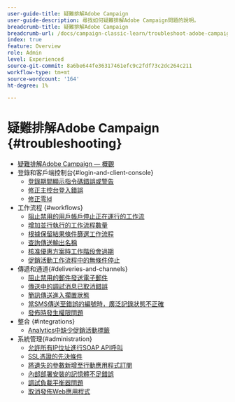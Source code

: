 ```yaml
---
user-guide-title: 疑難排解Adobe Campaign
user-guide-description: 尋找如何疑難排解Adobe Campaign問題的說明。
breadcrumb-title: 疑難排解Adobe Campaign
breadcrumb-url: /docs/campaign-classic-learn/troubleshoot-adobe-campaign/overview.html
index: true
feature: Overview
role: Admin
level: Experienced
source-git-commit: 8a6be644fe36317461efc9c2fdf73c2dc264c211
workflow-type: tm+mt
source-wordcount: '164'
ht-degree: 1%

---
```



# 疑難排解Adobe Campaign {#troubleshooting}

+ [疑難排解Adobe Campaign — 概觀](/help/troubleshoot-adobe-campaign/overview.md)
+ 登錄和客戶端控制台{#login-and-client-console}
   + [登錄期間顯示指令碼錯誤或警告](/help/troubleshoot-adobe-campaign/script-error-during-login-errors.md)
   + [修正主控台登入錯誤](/help/troubleshoot-adobe-campaign/console-login-errors.md)
   + [修正零Id](/help/troubleshoot-adobe-campaign/fixing-zero-id.md)
+ 工作流程 {#workflows}
   + [阻止禁用的用戶帳戶停止正在運行的工作流](/help/troubleshoot-adobe-campaign/prevent-disabled-accounts-from-stopping-workflow.md)
   + [增加並行執行的工作流程數量](/help/troubleshoot-adobe-campaign/increase-parallel-workflows.md)
   + [根據保留結果條件篩選工作流程](/help/troubleshoot-adobe-campaign/keep-result-workflow.md)
   + [查詢傳送輸出名稱](/help/troubleshoot-adobe-campaign/query-delivery-output-names.md)
   + [核准優惠方案時工作階段會過期](/help/troubleshoot-adobe-campaign/session-expired-approving-offer.md)
   + [促銷活動工作流程中的無條件停止](/help/troubleshoot-adobe-campaign/unconditional-stop-workflow.md)
+ 傳遞和通道{#deliveries-and-channels}
   + [阻止禁用的郵件發送電子郵件](/help/troubleshoot-adobe-campaign/disabled-messages-sending-emails.md)
   + [傳送中的調試消息已取消錯誤](/help/troubleshoot-adobe-campaign/message-cancelled-error.md)
   + [簡訊傳送進入擱置狀態](/help/troubleshoot-adobe-campaign/resolve-pending-state-sms-delivery.md)
   + [當SMS傳送至錯誤的編號時，廣泛記錄狀態不正確](/help/troubleshoot-adobe-campaign/sms-broad-log.md)
   + [發佈時發生權限問題](/help/troubleshoot-adobe-campaign/publishing-permissions-issues.md)
+ 整合 {#integrations}
   + [Analytics中缺少促銷活動標籤](/help/troubleshoot-adobe-campaign/missing-campaign-label.md)
+ 系統管理{#administration}
   + [允許所有IP位址進行SOAP API呼叫](/help/troubleshoot-adobe-campaign/allow-all-ip-address-to-make-soap-calls.md)
   + [SSL憑證的先決條件](/help/troubleshoot-adobe-campaign/ssl-pre-requisites.md)
   + [將遺失的參數新增至行動應用程式訂閱](/help/troubleshoot-adobe-campaign/missing-parameters-app-subscription.md)
   + [內部部署安裝的記憶體不足錯誤](/help/troubleshoot-adobe-campaign/troubleshooting-memory-issues.md)
   + [調試負載平衡器問題](/help/troubleshoot-adobe-campaign/load-balancer-issues.md)
   + [取消發佈Web應用程式](/help/troubleshoot-adobe-campaign/unpublish-web-application.md)
